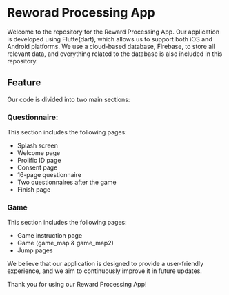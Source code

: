 # Reworad Processing App
Welcome to the repository for the Reward Processing App. Our application is developed using Flutte(dart), which allows us to support both iOS and Android platforms. We use a cloud-based database, Firebase, to store all relevant data, and everything related to the database is also included in this repository.


## Feature
Our code is divided into two main sections:

### Questionnaire:

This section includes the following pages:

- Splash screen
- Welcome page
- Prolific ID page
- Consent page
- 16-page questionnaire
- Two questionnaires after the game
- Finish page
### Game
This section includes the following pages:

- Game instruction page
- Game (game_map & game_map2)
- Jump pages

We believe that our application is designed to provide a user-friendly experience, and we aim to continuously improve it in future updates.

Thank you for using our Reward Processing App!







